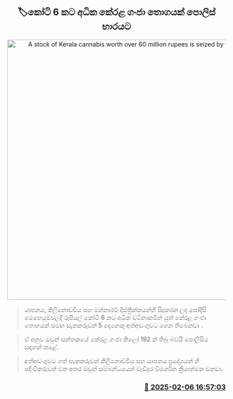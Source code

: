 <p align='center'><b><h2 align='center' title='A stock of Kerala cannabis worth over 60 million rupees is seized by the police'>🏷කෝටි 6 කට අධික කේරළ ගංජා තොගයක් පොලිස් භාරයට</h2></b></p>
<p align='center'><img src='https://helakuru.sgp1.cdn.digitaloceanspaces.com/esana/images/lib/gddsdd.jpg' width='600' alt='A stock of Kerala cannabis worth over 60 million rupees is seized by the police'></p>

> යාපනය, කිලිනොච්චිය සහ මන්නාරම් දිස්ත්‍රික්කයන්හි සිදුකරන ලද සෝදිසි මෙහෙයුම්වලදී රුපියල් කෝටි 6 කට අධික වටිනාකමින් යුත් කේරළ ගංජා තොගයක් සමඟ සැකකරුවන් 5 දෙනෙකු අත්අඩංගුවට ගෙන තිබෙනවා .

> ඒ අනුව ඔවුන් සන්තකයේ කේරළ ගංජා කිලෝ 192 ක් තිබූ බවයි පොලිසිය සඳහන් කළේ.

> අත්අඩංගුවට ගත් සැකකරුවන් කිලිනොච්චිය සහ යාපනය ප්‍රදේශයන් හි පදිංචිකරුවන් වන අතර ඔවුන් සම්බන්ධයෙන් වැඩිදුර විමර්ශන ක්‍රියාත්මක වනවා.



<h3 align='right'><a href='https://www.helakuru.lk/esana/p/107236/'>📅 2025-02-06 16:57:03</a></h3>
